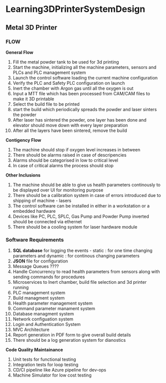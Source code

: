 # Learning3DPrinterSystemDesign

## Metal 3D Printer

### FLOW
**General Flow**

1. Fill the metal powder tank to be used for 3d printing
2. Start the machine, initializing all the machine parameters, sensors and PLCs and PLC management system
3. Launch the control software loading the current machine configuration
4. Verify the PLC and Safety PLC configuration on launch
5. Inert the chamber with Argon gas until all the oxygen is out
6. Input a MTT file which has been processed from CAM/CAM files to make it 3D printable
7. Select the build file to be printed
8. start the build which periodically spreads the powder and laser sinters the powder
9. After laser has sintered the powder, one layer has been done and elevator should move down with every layer preparation
10. After all the layers have been sintered, remove the build

**Contigency Flow**
1. The machine should stop if oxygen level increases in between
2. There should be alarms raised in case of descripencies
3. Alarms should be categorised in low to critical level
4. In case of critical alarms the process should stop

**Other Inclusions**
1. The machine should be able to give us health parameters continously to be displayed over UI for monitoring purpose
2. There should be a calibration system in case of errors introduced due to shipping of machine - lasers
3. The control software can be installed in either in a workstation or a embedded hardware
4. Devices like PC, PLC, SPLC, Gas Pump and Powder Pump inverted should be connected via ethernet
5. There should be a cooling system for laser hardware module

### Software Requirements

1. **SQL database** for logging the events - static : for one time changing parameters and dynamic : for continous changing parameters
2. **JSON** file for configuration
3. Message Queues ????
4. Handle Concurrency to read health parameters from sensors along with sending commands for procedures
5. Microservices to Inert chamber, build file selection and 3d printer running
6. PLC management system
7. Build managment system
8. Health parameter management system
9. Command parameter manament system
10. Database managment system
11. Network configuation system
12. Login and Authentication System
13. MVC Architecture
14. Report generation in PDF form to give overall build details
15. There should be a log generation system for dianostics

**Code Quality Maintainance**
1. Unit tests for functional testing
2. Integration tests for loop testing
3. CD/CI pipeline like Azure pipeline for dev-ops
4. Machine Simulator for low cost testing 
